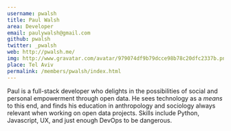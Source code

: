 ```yaml
---
username: pwalsh
title: Paul Walsh
area: Developer
email: paulywalsh@gmail.com
github: pwalsh
twitter: _pwalsh
web: http://pwalsh.me/
img: http://www.gravatar.com/avatar/979074df9b79dcce98b78c20dfc2337b.png
place: Tel Aviv
permalink: /members/pwalsh/index.html
---
```


Paul is a full-stack developer who delights in the possibilities of social and personal empowerment through open data. He sees technology as a *means* to this end, and finds his education in anthropology and sociology always relevant when working on open data projects. Skills include Python, Javascript, UX, and just enough DevOps to be dangerous.
